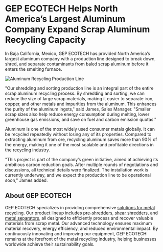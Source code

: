 # GEP ECOTECH Helps North America’s Largest Aluminum Company Expand Scrap Aluminum Recycling Capacity

In Baja California, Mexico, GEP ECOTECH has provided North America’s largest aluminum company with a production line designed to break down, shred, and separate contaminants from baled scrap aluminum before it enters the smelting furnace.

![Aluminum Recycling Production Line](https://www.aishred.com/dm-content/uploads/bsiyh59ve2uf.jpg)

"Our shredding and sorting production line is an integral part of the entire scrap aluminum recycling process. By shredding and sorting, we can reduce the size of large scrap materials, making it easier to separate iron, copper, and other metals and impurities from the aluminum. This enhances the purity of the aluminum ingots," said James, Sales Manager. "Smaller scrap sizes also help reduce energy consumption during melting, lower greenhouse gas emissions, and save on fuel and carbon emission quotas."

Aluminum is one of the most widely used consumer metals globally. It can be recycled repeatedly without losing any of its properties. Compared to extracting aluminum from ore, recycling aluminum saves more than 90% of the energy, making it one of the most scalable and profitable directions in the recycling industry.

"This project is part of the company’s green initiative, aimed at achieving its ambitious carbon reduction goals. After multiple rounds of negotiations and discussions, all technical details were finalized. The installation work is currently underway, and we expect the production line to be operational soon," James added.

## About GEP ECOTECH

GEP ECOTECH specializes in providing comprehensive [solutions for metal recycling](https://www.aishred.com/application/scrap-metal-processing.html). Our product lineup includes [pre-shredders](https://www.aishred.com/product/pre-shredder.html), [shear shredders](https://www.aishred.com/tag/rotary-shear-shredder/), and [metal separators](https://www.aishred.com/tag/metal-separator/), all designed to efficiently process and recover valuable materials from scrap metal. Our advanced technology ensures maximum material recovery, energy efficiency, and reduced environmental impact. By continuously innovating and improving our equipment, GEP ECOTECH remains at the forefront of the metal recycling industry, helping businesses worldwide achieve their sustainability goals.
